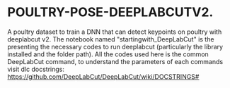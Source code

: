 # POULTRY-POSE-DEEPLABCUTV2.
A poultry dataset to train a DNN that can detect keypoints on poultry with deeplabcut v2.
The notebook named "startingwith_DeepLabCut" is the presenting the necessary codes to run deeplabcut (particularly the library installed and the folder path).
All the codes used here is the common DeepLabCut command, to understand the parameters of each commands visit dlc docstrings: https://github.com/DeepLabCut/DeepLabCut/wiki/DOCSTRINGS#
